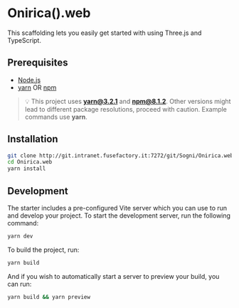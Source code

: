 # Onirica().web

This scaffolding lets you easily get started with using Three.js and TypeScript.

## Prerequisites

- [Node.js](https://nodejs.org)
- [yarn](https://yarnpkg.com) OR [npm](https://www.npmjs.com)

> 💡 This project uses **yarn@3.2.1** and **npm@8.1.2**. Other versions might lead to different package resolutions, proceed with caution. Example commands use **yarn**.

## Installation

```bash
git clone http://git.intranet.fusefactory.it:7272/git/Sogni/Onirica.web.git
cd Onirica.web
yarn install
```

## Development

The starter includes a pre-configured Vite server which you can use to run and develop your project. To start the development server, run the following command:

```bash
yarn dev
```

To build the project, run:

```bash
yarn build
```

And if you wish to automatically start a server to preview your build, you can run:

```bash
yarn build && yarn preview
```
